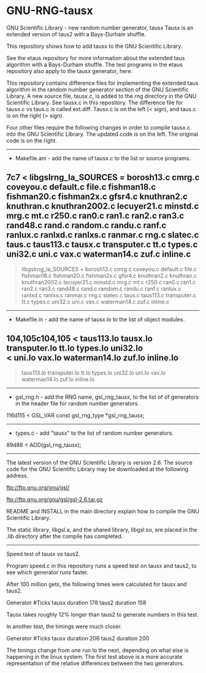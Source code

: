 # GNU-RNG-tausx                  

GNU Scientific Library - new random number generator, tausx
Tausx is an extended version of taus2 with a Bays-Durham shuffle.

This repository shows how to add tausx to the GNU Scientific Library.

See the etaus repository for more information about the extended
taus algorithm with a Bays-Durham shuffle.  The test programs in
the etaus repository also apply to the tausx generator, here.

This repository contains difference files for implementing the extended
taus algorithm in the random number generator section of the GNU
Scientific Library.  A new source file, tausx.c, is added to the
rng directory in the GNU Scientific Library.  See tausx.c in this
repository.  The difference file for tausx.c vs taus.c is called
ext.diff.  Tausx.c is on the left (< sign), and taus.c is on
the right (> sign).

Four other files require the following changes in order to compile
tausx.c into the GNU Scientific Library.  The updated code is on the
left.  The original code is on the right.

---------------------------------------------

* Makefile.am - add the name of tausx.c to the list or source programs.

7c7
< libgslrng_la_SOURCES = borosh13.c cmrg.c coveyou.c default.c file.c fishman18.c fishman20.c fishman2x.c gfsr4.c knuthran2.c knuthran.c knuthran2002.c lecuyer21.c minstd.c mrg.c mt.c r250.c ran0.c ran1.c ran2.c ran3.c rand48.c rand.c random.c randu.c ranf.c ranlux.c ranlxd.c ranlxs.c ranmar.c rng.c slatec.c taus.c taus113.c tausx.c transputer.c tt.c types.c uni32.c uni.c vax.c waterman14.c zuf.c inline.c
---
> libgslrng_la_SOURCES = borosh13.c cmrg.c coveyou.c default.c file.c fishman18.c fishman20.c fishman2x.c gfsr4.c knuthran2.c knuthran.c knuthran2002.c lecuyer21.c minstd.c mrg.c mt.c r250.c ran0.c ran1.c ran2.c ran3.c rand48.c rand.c random.c randu.c ranf.c ranlux.c ranlxd.c ranlxs.c ranmar.c rng.c slatec.c taus.c taus113.c transputer.c tt.c types.c uni32.c uni.c vax.c waterman14.c zuf.c inline.c

---------------------------------------------

* Makefile.in - add the name of tausx.lo to the list of object
  modules.

104,105c104,105
< 	taus113.lo tausx.lo transputer.lo tt.lo types.lo uni32.lo \
< 	uni.lo vax.lo waterman14.lo zuf.lo inline.lo
---
> 	taus113.lo transputer.lo tt.lo types.lo uni32.lo uni.lo vax.lo \
> 	waterman14.lo zuf.lo inline.lo

---------------------------------------------

* gsl_rng.h - add the RNG name, gsl_rng_tausx, to the list of
  of generators in the header file for random number generators.

116d115
< GSL_VAR const gsl_rng_type *gsl_rng_tausx;

---------------------------------------------

* types.c - add "tausx" to the list of random number generators.

89d88
<   ADD(gsl_rng_tausx);

---------------------------------------------

The latest version of the GNU Scientific Library is version
2.6.  The source code for the GNU Scientific Library may be
downloaded at the following address.

ftp://ftp.gnu.org/gnu/gsl/

ftp://ftp.gnu.org/gnu/gsl/gsl-2.6.tar.gz

README and INSTALL in the main directory explain how to compile
the GNU Scientific Library.

The static library, libgsl.a, and the shared library, libgsl.so,
are placed in the .lib directory after the compile has completed.

---------------------------------------------

Speed test of tausx vs taus2.

Program speed.c in this repository runs a speed test on tausx
and taus2, to see which generator runs faster.

After 100 million gets, the following times were calculated for
tausx and taus2.

Generator           #Ticks
tausx duration        178
taus2 duration        158

Tausx takes roughly 12% longer than taus2 to generate numbers
in this test.

In another test, the timings were much closer.

Generator           #Ticks
tausx duration        206
taus2 duration        200

The timings change from one run to the next, depending on what else
is happening in the linux system.  The first test above is a more
accurate representation of the relative differences between the
two generators.
